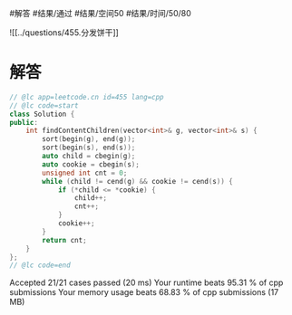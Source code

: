 #解答 #结果/通过 #结果/空间50 #结果/时间/50/80

![[../questions/455.分发饼干]]

# 解答

```C++
// @lc app=leetcode.cn id=455 lang=cpp
// @lc code=start
class Solution {
public:
    int findContentChildren(vector<int>& g, vector<int>& s) {
        sort(begin(g), end(g));
        sort(begin(s), end(s));
        auto child = cbegin(g);
        auto cookie = cbegin(s);
        unsigned int cnt = 0;
        while (child != cend(g) && cookie != cend(s)) {
            if (*child <= *cookie) {
                child++;
                cnt++;
            }
            cookie++;
        }
        return cnt;
    }
};
// @lc code=end
```


Accepted
21/21 cases passed (20 ms)
Your runtime beats 95.31 % of cpp submissions
Your memory usage beats 68.83 % of cpp submissions (17 MB)